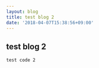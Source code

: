 ```yaml
---
layout: blog
title: test blog 2
date: '2018-04-07T15:38:56+09:00'
---
```

## test blog 2

```
test code 2
```
